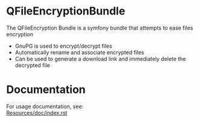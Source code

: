 # QFileEncryptionBundle
The QFileEncryption Bundle is a symfony bundle that attempts to ease files encryption

  * GnuPG is used to encrypt/decrypt files
  * Automatically rename and associate encrypted files
  * Can be used to generate a download link and immediately delete the decrypted file
  
 # Documentation
 For usage documentation, see:  
 [Resources/doc/index.rst](https://github.com/Querdos/QFileEncryptionBundle/blob/master/Resources/doc/index.rst)
